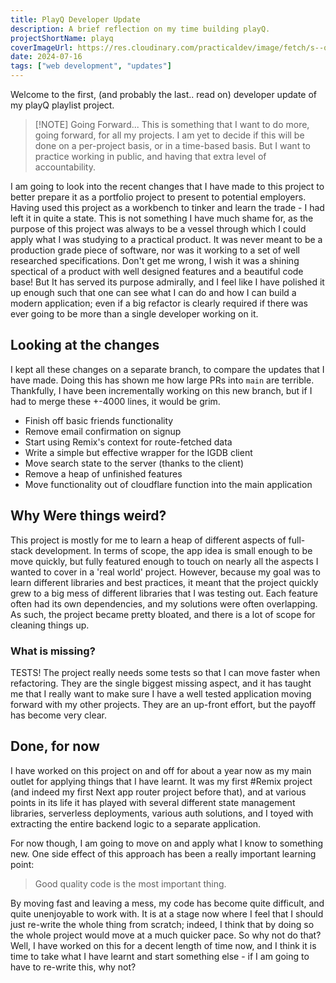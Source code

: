 ```yaml
---
title: PlayQ Developer Update
description: A brief reflection on my time building playQ.
projectShortName: playq
coverImageUrl: https://res.cloudinary.com/practicaldev/image/fetch/s--q6AIFazN--/c_imagga_scale,f_auto,fl_progressive,h_420,q_auto,w_1000/https://dev-to-uploads.s3.amazonaws.com/uploads/articles/ll22z8mea106b4vjdjy7.jpeg
date: 2024-07-16
tags: ["web development", "updates"]
---
```


Welcome to the first, (and probably the last.. read on) developer update of my playQ playlist project.

> [!NOTE] Going Forward...
> This is something that I want to do more, going forward, for all my projects. I am yet to decide if this will be done on a per-project basis, or in a time-based basis. But I want to practice working in public, and having that extra level of accountability.

I am going to look into the recent changes that I have made to this project to better prepare it as a portfolio project to present to potential employers. Having used this project as a workbench to tinker and learn the trade - I had left it in quite a state. This is not something I have much shame for, as the purpose of this project was always to be a vessel through which I could apply what I was studying to a practical product. It was never meant to be a production grade piece of software, nor was it working to a set of well researched specifications. Don't get me wrong, I wish it was a shining spectical of a product with well designed features and a beautiful code base! But It has served its purpose admirally, and I feel like I have polished it up enough such that one can see what I can do and how I can build a modern application; even if a big refactor is clearly required if there was ever going to be more than a single developer working on it.

## Looking at the changes
I kept all these changes on a separate branch, to compare the updates that I have made. Doing this has shown me how large PRs into `main` are terrible. Thankfully, I have been incrementally working on this new branch, but if I had to merge these +-4000 lines, it would be grim.

- Finish off basic friends functionality
- Remove email confirmation on signup
- Start using Remix's context for route-fetched data
- Write a simple but effective wrapper for the IGDB client
- Move search state to the server (thanks to the client)
- Remove a heap of unfinished features
- Move functionality out of cloudflare function into the main application

## Why Were things weird?
This project is mostly for me to learn a heap of different aspects of full-stack development. In terms of scope, the app idea is small enough to be move quickly, but fully featured enough to touch on nearly all the aspects I wanted to cover in a 'real world' project. However, because my goal was to learn different libraries and best practices, it meant that the project quickly grew to a big mess of different libraries that I was testing out. Each feature often had its own dependencies, and my solutions were often overlapping. As such, the project became pretty bloated, and there is a lot of scope for cleaning things up. 

### What is missing?
TESTS! The project really needs some tests so that I can move faster when refactoring. They are the single biggest missing aspect, and it has taught me that I really want to make sure I have a well tested application moving forward with my other projects. They are an up-front effort, but the payoff has become very clear.

## Done, for now
I have worked on this project on and off for about a year now as my main outlet for applying things that I have learnt. It was my first #Remix project (and indeed my first Next app router project before that), and at various points in its life it has played with several different state management libraries, serverless deployments, various auth solutions, and I toyed with extracting the entire backend logic to a separate application. 

For now though, I am going to move on and apply what I know to something new. One side effect of this approach has been a really important learning point:

> Good quality code is the most important thing.

By moving fast and leaving a mess, my code has become quite difficult, and quite unenjoyable to work with. It is at a stage now where I feel that I should just re-write the whole thing from scratch; indeed, I think that by doing so the whole project would move at a much quicker pace. So why not do that? Well, I have worked on this for a decent length of time now, and I think it is time to take what I have learnt and start something else - if I am going to have to re-write this, why not?
